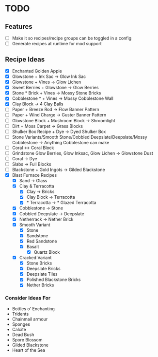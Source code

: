 # TODO

## Features

- [ ] Make it so recipes/recipe groups can be toggled in a config
- [ ] Generate recipes at runtime for mod support

## Recipe Ideas

- [x] Enchanted Golden Apple
- [x] Glowstone + Ink Sac -> Glow Ink Sac
- [x] Glowstone + Vines -> Glow Lichen
- [x] Sweet Berries + Glowstone -> Glow Berries
- [x] Stone \* Brick + Vines -> Mossy Stone Bricks
- [x] Cobblestone \* + Vines -> Mossy Cobblestone Wall
- [x] Clay Block -> 4 Clay Balls
- [ ] Paper + Breeze Rod -> Flow Banner Pattern
- [ ] Paper + Wind Charge -> Guster Banner Pattern
- [ ] Glowstone Block + Mushroom Block -> Shroomlight
- [ ] Dirt + Moss Carpet -> Grass Blocks
- [ ] Shulker Box Recipe + Dye -> Dyed Shulker Box
- [ ] Stone Variants/Smooth Stone/Cobbled Deepslate/Deepslate/Mossy Cobblestone -> Anything Cobblestone can make
- [ ] Coral \<-> Coral Block
- [ ] Grindstone Glow Berries, Glow Inksac, Glow Lichen -> Glowstone Dust
- [ ] Coral -> Dye
- [ ] Slabs -> Full Blocks
- [ ] Blackstone + Gold Ingots -> Gilded Blackstone
- [x] Blast Furnace Recipes
    - [x] Sand -> Glass
    - [x] Clay & Terracotta
        - [X] Clay -> Bricks
        - [x] Clay Block -> Terracotta
        - [x] \* Terracotta -> \* Glazed Terracotta
    - [x] Cobblestone -> Stone
    - [x] Cobbled Deepslate -> Deepslate
    - [x] Netherrack -> Nether Brick
    - [x] Smooth Variant
        - [x] Stone
        - [x] Sandstone
        - [x] Red Sandstone
      - [x] Basalt
        - [x] Quartz Block
    - [x] Cracked Variant
        - [x] Stone Bricks
        - [x] Deepslate Bricks
        - [x] Deepslate Tiles
        - [x] Polished Blackstone Bricks
        - [x] Nether Bricks

### Consider Ideas For

- Bottles o' Enchanting
- Tridents
- Chainmail armour
- Sponges
- Calcite
- Dead Bush
- Spore Blossom
- Gilded Blackstone
- Heart of the Sea
